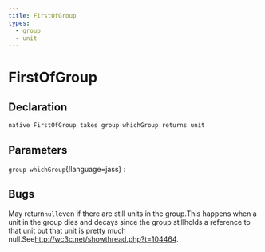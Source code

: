 ```yaml
---
title: FirstOfGroup
types:
  - group
  - unit
---
```


# FirstOfGroup

## Declaration

```jass
native FirstOfGroup takes group whichGroup returns unit
```

## Parameters
`group whichGroup`{!language=jass}
: 

## Bugs 
May return`null`even if there are still units in the group.This happens when a unit in the group dies and decays since the group stillholds a reference to that unit but that unit is pretty much null.See<http://wc3c.net/showthread.php?t=104464>.
